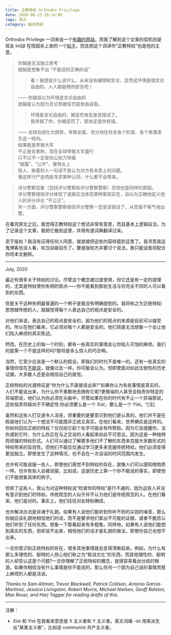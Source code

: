 ```yaml
---
title: 正教特权 Orthodox Privilege
date: 2020-08-23 19:14:00
tags: 观点
category: 脑内思辨
---
```


Orthodox Privilege 一词来自一个[有趣的网站](http://paulgraham.com/orth.html)，而我了解到这个文章的契机则是班友 InQβ 在班固米上发的一个[帖子](https://bangumi.tv/group/topic/357901)。而且把这个词译作“正教特权”也是他的主意。  

> 你越是无法独立思考  
> 就越是想象不出 “不能说的正确的话”  
> > 看！我想说什么说什么，从来没有被限制言论，显然这环境是很言论自由的、人人都能畅所欲言吧！  
> 
> ——
> 你越误以为环境是言论自由的  
> 就越是认为因为言论而被惩罚是咎由自取。  
> > 环境是言论自由的，被惩罚肯定是说错话了。  
> > 我举报了你，你被惩罚了，那肯定是你有错。  
>
> ——
> 全球右倾化大趋势，导致全面、充分地在社会各个阶层、各个角落发生这一倾向。  
> 结果就是举报大军  
> 不止是肖某粉，现在全球举报大军盛行  
> 只不过不一定是向公权力举报  
> “披露”、“公开”、推特炎上  
> 挂人、揪着别人一句话不放认为对方有本质上的问题。  
> 像这样行尸走肉般寻求某种认同，什么都不会带来。  

> 评分警察现象（包括评分警察和评分警察警察）恐怕也是同样的原因。  
> 评分警察相信评分体现了或者应当体现某种客观实在，自以为正确地定义他人的评分评论 “不公正”。  
> 另一方面，评分警察警察相信评分警察一定是说错话了，从而毫不客气地出警。  

在看完原文之后，我觉得正教特权这个想法非常有意思，而且基本上逻辑自洽。为了记录这个文章，我把它搬到这里，并用有道词典翻译过来。  

至于版权？我没有征得任何人同意，就直接把这些内容转载到这里了。我寻思我这鬼博客也没人看，权当自娱自乐了。要是版权方非要讨个说法，我只能说我将配合你将本文删除。  

---
July, 2020

最近有很多关于特权的讨论。尽管这个概念被过度使用，但它还是有一定的道理的，尤其是特权使你失明的观点——你不能看到那些生活与你完全不同的人可以看到的东西。

但是关于这种失明最普遍的一个例子是我没有明确提到的。我将称之为正统特权:思想越传统的人，就越觉得每个人表达自己的观点是安全的。

对他们来说，表达自己的观点是安全的，因为他们的观点的来源是目前可以接受的。所以在他们看来，它必须对每个人都是安全的。他们简直无法想象一个会让他们陷入麻烦的真实陈述。

然而，在历史上的每一个时刻，都有一些真实的事情会让你陷入可怕的麻烦。我们的是第一个不是这样的吗?那将是多么惊人的巧合啊。

当然，它至少应该是一个默认的假设，即我们的时代不是唯一的，还有一些真实的事情你现在[不能说](http://paulgraham.com/say.html)，就像过去一样。你可能会认为。但即使面对如此压倒性的历史证据，大多数人还是会相信自己的直觉。

正统特权的光谱特征是“你为什么不直接说出来?”如果你认为有些事情是真实的，人们不能说出来，为什么你不勇敢地去拥有它呢?更极端的人甚至会指责你特定的异端邪说，他们认为你必须在头脑中，尽管如果在你的时代有不止一个异端邪说，这些指责将趋向于不确定性:你必须要么是一个 Xist，要么是一个 Yist。^[注]

虽然和这些人打交道令人沮丧，但重要的是要意识到他们是认真的。他们并不是在假装他们认为一个想法不可能既非正统又真实。在他们看来，世界确实是这样的。
你如何回应正统的特权？仅仅给它起个名字可能会有所帮助，因为它会提醒你，当你遇到它时，为什么你正在与之交谈的人看起来如此不可思议。因为这是一种独特而顽强的特权形式。人们可以通过了解更多他们不了解的东西来克服大多数形式的特权带来的盲目性。但他们不能仅仅通过学习更多来克服传统特权。他们必须变得更加独立。即使发生了这种情况，也不会在一次谈话的时间范围内发生。

也许有可能说服一些人，即使他们感觉不到特权的存在，就像人们可以感知暗物质一样。也许有些人会被说服，比如说，这是历史上第一个你不能说的事实，即使他们不能想象具体的例子。

但除了这些人，我认为对这种特权说“检查你的特权”是行不通的，因为这些人并没有意识到他们的特权。传统观念的人似乎并不认为他们是传统观念的人。在他们看来，他们是对的。事实上，他们往往对此特别确信。

也许解决办法是诉诸于礼貌。如果有人说他们能听到你听不到的尖锐的噪音，那么你就应该礼貌地相信他们的话，而不是要求他们拿出不可能的证据，或者干脆否认他们听到了任何东西。想象一下那看起来有多粗鲁。同样地，如果有人说他们能想到真实的东西，但却说不出来，相信他们的话才是礼貌的做法，即使你自己也想不出来。

一旦你意识到正统特权的存在，很多其他事情就会变得清晰起来。例如，为什么有那么多理性的、聪明的人担心他们称之为“取消文化”的东西，而其他理性的、聪明的人却否认这是个问题?一旦你理解了正统特权的概念，就很容易看出分歧的根源。如果你相信没有什么事情是你不能说的，那么任何一个因为自己说的事情而惹上麻烦的人都是活该。

*Thanks to Sam Altman, Trevor Blackwell, Patrick Collison, Antonio Garcia-Martinez, Jessica Livingston, Robert Morris, Michael Nielsen, Geoff Ralston, Max Roser, and Harj Taggar for reading drafts of this.*

---

注解：  

+ Xist 和 Yist 在我看来意思是 X 主义者和 Y 主义者。英文词缀 -ist 用来派生出“某某主义者”，比如说 communist 共产主义者。

